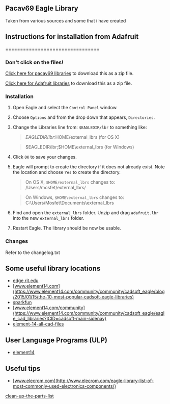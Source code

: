 ## Pacav69 Eagle Library

Taken from various sources and some that i have created

## Instructions for installation from Adafruit

================================

### Don't click on the files! 
[Click here for pacav69 libraries](https://github.com/pacav69/Eagle-Libraries/zipball/master) 
to download this as a zip file.

[Click here for Adafruit libraries](https://github.com/adafruit/Adafruit-Eagle-Library/zipball/master) 
to download this as a zip file.

### Installation

1. Open Eagle and select the `Control Panel` window.
2. Choose `Options` and from the drop down that appears, `Directories`.
3. Change the Libraries line from: `$EAGLEDIR/lbr` to something like:

    > $EAGLEDIR/lbr:$HOME/external_lbrs (for OS X)

    > $EAGLEDIR\lbr;$HOME\external_lbrs (for Windows)

4. Click `OK` to save your changes.
5. Eagle will prompt to create the directory if it does not already exist. Note 
the location and choose `Yes` to create the directory.

    > On OS X, `$HOME/external_lbrs` changes to: /Users/mosfet/external_lbrs/
    
    > On Windows, `$HOME\external_lbrs` changes to: C:\Users\Mosfet\Documents\external_lbrs

6. Find and open the `external_lbrs` folder. Unzip and drag `adafruit.lbr` into the 
   new `external_lbrs` folder.
7. Restart Eagle. The library should be now be usable. 

### Changes
Refer to the changelog.txt 

## Some useful library locations

* [edge.rit.edu](http://edge.rit.edu/edge/P16250/public/Electrical/Eagle%20Libraries/Element14)
* [www.element14.com](https://www.element14.com/community/community/cadsoft_eagle/blog/2015/01/15/the-10-most-popular-cadsoft-eagle-libraries)
* [sparkfun](https://github.com/sparkfun/SparkFun-Eagle-Libraries)
* [www.element14.com/community](https://www.element14.com/community/community/cadsoft_eagle/eagle_cad_libraries?ICID=cadsoft-main-sidenav)
* [element-14-all-cad-files](https://www.element14.com/community/thread/36914/l/element-14-all-cad-files)

## User Language Programs (ULP)

* [element14](https://www.element14.com/community/community/cadsoft_eagle/blog/2015/01/19/eagle-ulps-every-user-should-know)


## Useful tips

* [www.elecrom.com](http://www.elecrom.com/eagle-library-list-of-most-commonly-used-electronics-components/)

[clean-up-the-parts-list](https://www.baldengineer.com/eagle-clean-up-the-parts-list-by-disabling-libraries.html)


